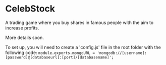 # CelebStock
A trading game where you buy shares in famous people with the aim to increase profits.

More details soon.

To set up, you will need to create a 'config.js' file in the root folder with the following code:
`module.exports.mongoURL = 'mongodb://[username]:[password]@[databaseurl]:[port]/[databasename]';`